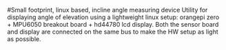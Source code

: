 #Small footprint, linux based, incline angle measuring device
Utility for displaying angle of elevation using a lightweight linux setup: orangepi zero + MPU6050 breakout board + hd44780 lcd display.
Both the sensor board and display are connected on the same bus to make the HW setup as light as possible.
